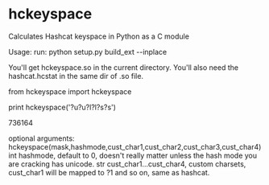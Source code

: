 # hckeyspace
Calculates Hashcat keyspace in Python as a C module

Usage:
run:
python setup.py build_ext --inplace

You'll get hckeyspace.so in the current directory. You'll also need the hashcat.hcstat in the same dir of .so file.


from hckeyspace import hckeyspace

print hckeyspace('?u?u?l?l?s?s')

736164

optional arguments:
hckeyspace(mask,hashmode,cust_char1,cust_char2,cust_char3,cust_char4)
int hashmode, default to 0, doesn't really matter unless the hash mode you are cracking has unicode.
str cust_char1...cust_char4, custom charsets, cust_char1 will be mapped to ?1 and so on, same as hashcat.

